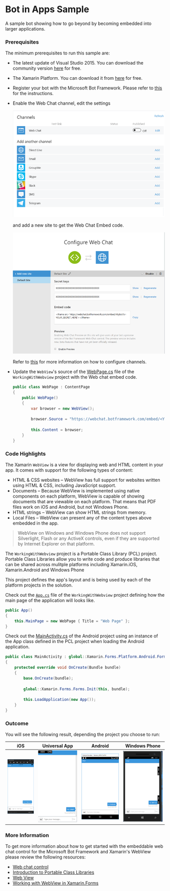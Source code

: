 # Bot in Apps Sample

A sample bot showing how to go beyond by becoming embedded into larger applications.

### Prerequisites
The minimum prerequisites to run this sample are:
* The latest update of Visual Studio 2015. You can download the community version [here](http://www.visualstudio.com) for free.
* The Xamarin Platform. You can download it from [here](https://www.xamarin.com/platform) for free.
* Register your bot with the Microsoft Bot Framework. Please refer to [this](https://docs.microsoft.com/en-us/bot-framework/portal-register-bot) for the instructions.
* Enable the Web Chat channel, edit the settings 

  ![ChatWidget Channel](images/chatwidget-channel.png) 
  
  and add a new site to get the Web Chat Embed code. 

   ![ChatWidget Token](images/chatwidget-token.PNG)
 
  Refer to [this](https://docs.microsoft.com/en-us/bot-framework/portal-configure-channels) for more information on how to configure channels. 

* Update the `WebView`'s source of the [WebPage.cs](WorkingWithWebview/WebPage.cs#L11) file of the `WorkingWithWebview` project with the Web chat embed code. 

	````C#
	public class WebPage : ContentPage
	{
		public WebPage()
		{
			var browser = new WebView();

			browser.Source = "https://webchat.botframework.com/embed/<YOUR SECRET KEY HERE>";

			this.Content = browser;
		}
	}
	````

### Code Highlights

The Xamarin `WebView` is a view for displaying web and HTML content in your app. It comes with support for the following types of content:

* HTML & CSS websites – WebView has full support for websites written using HTML & CSS, including JavaScript support.
* Documents – Because WebView is implemented using native components on each platform, WebView is capable of showing documents that are viewable on each platform. That means that PDF files work on iOS and Android, but not Windows Phone.
* HTML strings – WebView can show HTML strings from memory.
* Local Files – WebView can present any of the content types above embedded in the app.

> WebView on Windows and Windows Phone does not support Silverlight, Flash or any ActiveX controls, even if they are supported by Internet Explorer on that platform.

The `WorkingWithWebview` project is a Portable Class Library (PCL) project. Portable Class Libraries allow you to write code and produce libraries that can be shared across mulitple platforms including Xamarin.iOS, Xamarin.Android and Windows Phone 

This project defines the app's layout and is being used by each of the platform projects in the solution.

Check out the [`App.cs`](WorkingWithWebview/App.cs#L9) file of the `WorkingWithWebview` project defining how the main page of the application will looks like.

````C#
public App()
{
	this.MainPage = new WebPage { Title = "Web Page" };
}
```` 

Check out the [MainActivity.cs](Android/MainActivity.cs#L16) of the Android project using an instance of the App class defined in the PCL project when loading the Android application.

````C#
public class MainActivity : global::Xamarin.Forms.Platform.Android.FormsApplicationActivity
{
	protected override void OnCreate(Bundle bundle)
	{
		base.OnCreate(bundle);

		global::Xamarin.Forms.Forms.Init(this, bundle);

		this.LoadApplication(new App());
	}
}
````

### Outcome

You will see the following result, depending the project you choose to run:

| iOS | Universal App | Android | Windows Phone |
|---|---|---|---|
|![iOs](images/outcome-ios.png)|![Universal App](images/outcome-universalapp.png)|![Android](images/outcome-android.png)|![Windows Phone](images/outcome-windowsphone.png)|

### More Information

To get more information about how to get started with the embeddable web chat control for the Microsoft Bot Framework and Xamarin's WebView please review the following resources:
* [Web chat control](https://github.com/Microsoft/BotFramework-webchat)
* [Introduction to Portable Class Libraries](https://developer.xamarin.com/guides/cross-platform/application_fundamentals/pcl/introduction_to_portable_class_libraries/)
* [Web View](https://developer.xamarin.com/guides/xamarin-forms/user-interface/webview/)
* [Working with WebView in Xamarin.Forms](http://developer.xamarin.com/guides/cross-platform/xamarin-forms/working-with/webview)
